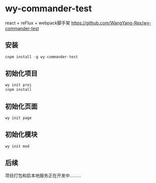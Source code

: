 # wy-commander-test
react + reFlux + webpack脚手架
https://github.com/WangYang-Rex/wy-commander-test

## 安装
```js
cnpm install -g wy-commander-test
```
## 初始化项目
```js
wy init proj
cnpm install
```

## 初始化页面
```js
wy init page
```

## 初始化模块
```js
wy init mod
```
## 后续
项目打包和启本地服务正在开发中.........


